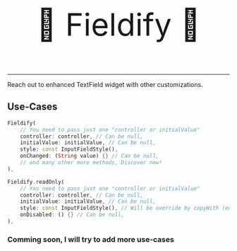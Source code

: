 <p align="center" style="font-size: 5em;">
🚀 Fieldify 🚀
</p>

---

Reach out to enhanced TextField widget with other customizations.

## Use-Cases

```dart
Fieldify(
    // You need to pass just one "controller or initialValue"
    controller: controller, // Can be null,
    initialValue: initialValue, // Can be null,
    style: const InputFieldStyle(),
    onChanged: (String value) {} // Can be null,
    // and many other more methods, Discover now!
),
```
```dart
Fieldify.readOnly(
    // You need to pass just one "controller or initialValue"
    controller: controller, // Can be null,
    initialValue: initialValue, // Can be null,
    style: const InputFieldStyle(), // Will be override by copyWith (enabled:false, readOnly: true),
    onDisabled: () {} // Can be null,
),
```

### Comming soon, I will try to add more use-cases